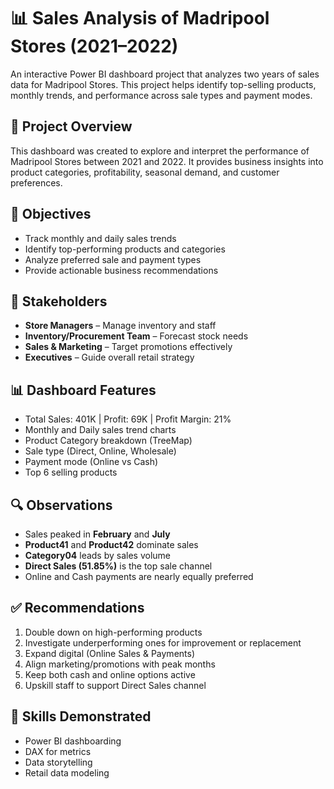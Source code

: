 # 📊 Sales Analysis of Madripool Stores (2021–2022)

An interactive Power BI dashboard project that analyzes two years of sales data for Madripool Stores. This project helps identify top-selling products, monthly trends, and performance across sale types and payment modes.

## 📁 Project Overview

This dashboard was created to explore and interpret the performance of Madripool Stores between 2021 and 2022. It provides business insights into product categories, profitability, seasonal demand, and customer preferences.

## 🎯 Objectives
- Track monthly and daily sales trends
- Identify top-performing products and categories
- Analyze preferred sale and payment types
- Provide actionable business recommendations

## 👥 Stakeholders
- **Store Managers** – Manage inventory and staff
- **Inventory/Procurement Team** – Forecast stock needs
- **Sales & Marketing** – Target promotions effectively
- **Executives** – Guide overall retail strategy

## 📊 Dashboard Features
- Total Sales: 401K | Profit: 69K | Profit Margin: 21%
- Monthly and Daily sales trend charts
- Product Category breakdown (TreeMap)
- Sale type (Direct, Online, Wholesale)
- Payment mode (Online vs Cash)
- Top 6 selling products

## 🔍 Observations
- Sales peaked in **February** and **July**
- **Product41** and **Product42** dominate sales
- **Category04** leads by sales volume
- **Direct Sales (51.85%)** is the top sale channel
- Online and Cash payments are nearly equally preferred

## ✅ Recommendations
1. Double down on high-performing products
2. Investigate underperforming ones for improvement or replacement
3. Expand digital (Online Sales & Payments)
4. Align marketing/promotions with peak months
5. Keep both cash and online options active
6. Upskill staff to support Direct Sales channel

## 🧠 Skills Demonstrated
- Power BI dashboarding
- DAX for metrics
- Data storytelling
- Retail data modeling


